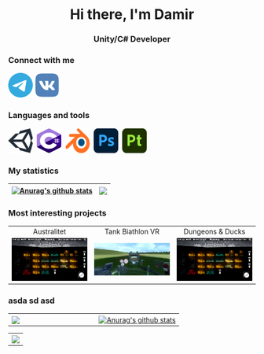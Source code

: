<div id="header" align = "center">
  <h1>Hi there, I'm Damir</h1>
  <h3>Unity/C# Developer</h3>
</div>

### Connect with me
<p align="left">
<a href="https://t.me/Dumpling_Utka" target="blank"><img height="50" width="50" src="https://github.com/Dumpl1ngUtka/Dumpl1ngUtka/blob/main/icons/telegram-1.svg"/></a>
<a href="https://vk.com/dumpl1ng_utka" target="blank"><img height="50" width="50" src="https://github.com/Dumpl1ngUtka/Dumpl1ngUtka/blob/main/icons/vk-1.svg"/></a>
  
### Languages and tools
  <img height="50" width="50" src="https://github.com/Dumpl1ngUtka/Dumpl1ngUtka/blob/main/icons/unity-69.svg"/>&nbsp;
  <img height="50" width="50" src="https://github.com/Dumpl1ngUtka/Dumpl1ngUtka/blob/main/icons/c--4.svg"/>&nbsp;
  <img height="50" width="50" src="https://github.com/Dumpl1ngUtka/Dumpl1ngUtka/blob/main/icons/blender-2.svg"/>&nbsp;
  <img height="50" width="50" src="https://github.com/Dumpl1ngUtka/Dumpl1ngUtka/blob/main/icons/adobe-photoshop-2.svg"/>&nbsp;
  <img height="50" width="50" src="https://github.com/Dumpl1ngUtka/Dumpl1ngUtka/blob/main/icons/substance-3d-painter-1.svg"/>&nbsp;
  
### My statistics

| <a href="https://github.com/anuraghazra/github-readme-stats"><img align="center" src="https://github-readme-stats.vercel.app/api?username=Dumpl1ngUtka&show_icons=true&theme=gotham" alt="Anurag's github stats" height="200"/></a> | <a href="https://github.com/anuraghazra/github-readme-stats"><img align="center" src="https://github-readme-stats.vercel.app/api/top-langs/?username=Dumpl1ngUtka&layout=compact&theme=gotham" height="200"/></a> |
| ------------- | ------------- |

### Most interesting projects

<table id= "Profile" align="center">
    <tr>
      <td align="center" valign="top" width="33%"><a>Australitet</a></td>
      <td align="center" valign="top" width="33%"><a>Tank Biathlon VR</a></td>
      <td align="center" valign="top" width="33%"><a>Dungeons & Ducks</a></td>
    </tr>
    <tr>
      <td align="center" valign="center" width="33%"><a href="https://github.com/Limofeus/Australitet" target="blank"><img src="https://github.com/Dumpl1ngUtka/Dumpl1ngUtka/blob/main/image/Australitet/2.png?raw=true"/></a></td>
      <td align="center" valign="center" width="33%"><a href="https://github.com/Dumpl1ngUtka/Tank-Simulator-VR" target="blank"><img href="https://github.com/Limofeus/Australitet" src="https://github.com/Dumpl1ngUtka/Dumpl1ngUtka/blob/main/image/Tank%20Biathlon/0.png?raw=true"/></a></td>
      <td align="center" valign="center" width="33%"><a href="https://github.com/Limofeus/Australitet" target="blank"><img href="https://github.com/Limofeus/Australitet" src="https://github.com/Dumpl1ngUtka/Dumpl1ngUtka/blob/main/image/Australitet/2.png?raw=true"/></a></td>
    </tr>
</table>

### asda sd asd 
<table align="center" width="99%">
    <tr>
      <td align="left" valign="center" width="49"><a href="https://github.com/anuraghazra/github-readme-stats"><img align="center" src="https://github-readme-streak-stats.herokuapp.com/?user=Dumpl1ngUtka&theme=dark&count_private=true&bg_color=0d1116&title_color=ce09ec&text_color=a4aacb&icon_color=007ec6""/></a></td>
      <td align="right" valign="center" width="49%"><a href="https://github.com/anuraghazra/github-readme-stats"><img align="center" src="https://github-readme-stats.vercel.app/api?username=Dumpl1ngUtka&show_icons=true&theme=gotham" alt="Anurag's github stats" /></a></td>
    </tr>
</table>

<table align="center" width="99%">
    <tr>
      <td align="center" valign="center" width="99%"><a href="https://github.com/anuraghazra/github-readme-stats"><img align="center" src="https://github-readme-stats.vercel.app/api/top-langs/?username=Dumpl1ngUtka&layout=compact&theme=gotham"/></a></td>
    </tr>
</table>
